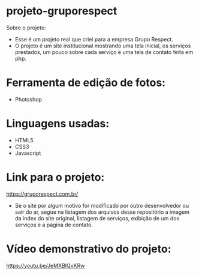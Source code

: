 # projeto-gruporespect

Sobre o projeto:
- Esse é um projeto real que criei para a empresa Grupo Respect. 
- O projeto é um site institucional mostrando uma tela inicial, os serviços prestados, um pouco sobre cada serviço e uma tela de contato feita em php.

# Ferramenta de edição de fotos:
- Photoshop

# Linguagens usadas:
- HTML5
- CSS3
- Javascript

# Link para o projeto:

https://gruporespect.com.br/

- Se o site por algum motivo for modificado por outro desenvolvedor ou sair do ar, segue na listagem dos arquivos desse repositório a imagem da index do site original, listagem de serviços, exibição de um dos serviços e a página de contato.

# Vídeo demonstrativo do projeto:

https://youtu.be/JeMXBIQvKRw
